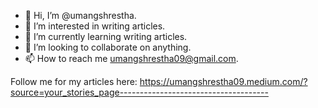 - 👋 Hi, I’m @umangshrestha.
- 👀 I’m interested in writing articles. 
- 🌱 I’m currently learning writing articles. 
- 💞️ I’m looking to collaborate on anything. 
- 📫 How to reach me umangshrestha09@gmail.com.

Follow me for my articles here: https://umangshrestha09.medium.com/?source=your_stories_page-------------------------------------

<!---
umangshrestha/umangshrestha is a ✨ special ✨ repository because its `README.md` (this file) appears on your GitHub profile.
You can click the Preview link to take a look at your changes.
--->
